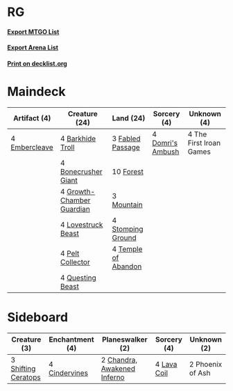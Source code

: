 # RG

#### [Export MTGO List](../collection/RG/RG.txt)
#### [Export Arena List](../collection/RG/RG_arena.txt)
#### [Print on decklist.org](http://decklist.org/?deckmain=4%09Barkhide%20Troll%0A4%09Bonecrusher%20Giant%0A4%09Domri's%20Ambush%0A4%09Embercleave%0A3%09Fabled%20Passage%0A10%09Forest%0A4%09Growth-Chamber%20Guardian%0A4%09Lovestruck%20Beast%0A3%09Mountain%0A4%09Pelt%20Collector%0A4%09Questing%20Beast%0A4%09Stomping%20Ground%0A4%09Temple%20of%20Abandon%0A4%09The%20First%20Iroan%20Games&deckside=2%09Chandra,%20Awakened%20Inferno%0A4%09Cindervines%0A4%09Lava%20Coil%0A2%09Phoenix%20of%20Ash%0A3%09Shifting%20Ceratops)
# Maindeck

|                                      Artifact (4)                                      |                                           Creature (24)                                            |                                          Land (24)                                           |                                        Sorcery (4)                                        |      Unknown (4)      |
|----------------------------------------------------------------------------------------|----------------------------------------------------------------------------------------------------|----------------------------------------------------------------------------------------------|-------------------------------------------------------------------------------------------|-----------------------|
|4 [Embercleave](http://gatherer.wizards.com/Pages/Card/Details.aspx?multiverseid=473082)|4 [Barkhide Troll](http://gatherer.wizards.com/Pages/Card/Details.aspx?multiverseid=466919)         |3 [Fabled Passage](http://gatherer.wizards.com/Pages/Card/Details.aspx?multiverseid=473206)   |4 [Domri's Ambush](http://gatherer.wizards.com/Pages/Card/Details.aspx?multiverseid=461119)|4 The First Iroan Games|
|                                                                                        |4 [Bonecrusher Giant](http://gatherer.wizards.com/Pages/Card/Details.aspx?multiverseid=473077)      |10 [Forest](http://gatherer.wizards.com/Pages/Card/Details.aspx?multiverseid=439860)          |                                                                                           |                       |
|                                                                                        |4 [Growth-Chamber Guardian](http://gatherer.wizards.com/Pages/Card/Details.aspx?multiverseid=457272)|3 [Mountain](http://gatherer.wizards.com/Pages/Card/Details.aspx?multiverseid=439859)         |                                                                                           |                       |
|                                                                                        |4 [Lovestruck Beast](http://gatherer.wizards.com/Pages/Card/Details.aspx?multiverseid=473127)       |4 [Stomping Ground](http://gatherer.wizards.com/Pages/Card/Details.aspx?multiverseid=405110)  |                                                                                           |                       |
|                                                                                        |4 [Pelt Collector](http://gatherer.wizards.com/Pages/Card/Details.aspx?multiverseid=452891)         |4 [Temple of Abandon](http://gatherer.wizards.com/Pages/Card/Details.aspx?multiverseid=373711)|                                                                                           |                       |
|                                                                                        |4 [Questing Beast](http://gatherer.wizards.com/Pages/Card/Details.aspx?multiverseid=473133)         |                                                                                              |                                                                                           |                       |


# Sideboard

|                                         Creature (3)                                         |                                    Enchantment (4)                                     |                                           Planeswalker (2)                                           |                                     Sorcery (4)                                      |  Unknown (2)   |
|----------------------------------------------------------------------------------------------|----------------------------------------------------------------------------------------|------------------------------------------------------------------------------------------------------|--------------------------------------------------------------------------------------|----------------|
|3 [Shifting Ceratops](http://gatherer.wizards.com/Pages/Card/Details.aspx?multiverseid=466948)|4 [Cindervines](http://gatherer.wizards.com/Pages/Card/Details.aspx?multiverseid=457305)|2 [Chandra, Awakened Inferno](http://gatherer.wizards.com/Pages/Card/Details.aspx?multiverseid=466881)|4 [Lava Coil](http://gatherer.wizards.com/Pages/Card/Details.aspx?multiverseid=452858)|2 Phoenix of Ash|

